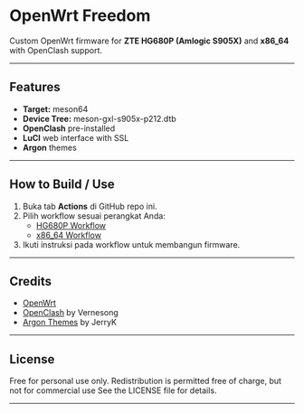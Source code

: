 # OpenWrt Freedom

Custom OpenWrt firmware for **ZTE HG680P (Amlogic S905X)** and **x86_64** with OpenClash support.

---

## Features

- **Target:** meson64
- **Device Tree:** meson-gxl-s905x-p212.dtb
- **OpenClash** pre-installed
- **LuCI** web interface with SSL
- **Argon** themes

---

## How to Build / Use

1. Buka tab **Actions** di GitHub repo ini.
2. Pilih workflow sesuai perangkat Anda:
   - [HG680P Workflow](https://github.com/batarok/openwrt-freedom/actions/workflows/hg680p.yaml)
   - [x86_64 Workflow](https://github.com/batarok/openwrt-freedom/actions/workflows/x86_64.yaml)
3. Ikuti instruksi pada workflow untuk membangun firmware.

---

## Credits

- [OpenWrt](https://openwrt.org/)
- [OpenClash](https://github.com/vernesong/OpenClash) by Vernesong
- [Argon Themes](https://github.com/jerrykuku/luci-theme-argon) by JerryK

---

## License

Free for personal use only. Redistribution is permitted free of charge, but not for commercial use
See the LICENSE file for details.

---